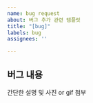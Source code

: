 ```yaml
---
name: bug request
about: 버그 추가 관련 템플릿
title: "[bug]"
labels: bug
assignees: ''

---
```


## 버그 내용
간단한 설명 및 사진 or gif 첨부
